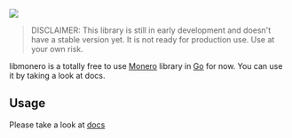 <!-- In the name of Allah... -->
![](assets/libmonero-logo.png)

> DISCLAIMER: This library is still in early development and doesn't have a stable version yet. It is not ready for production use. Use at your own risk.

libmonero is a totally free to use [Monero](https://getmonero.org) library in [Go](https://go.dev) for now. You can use it by taking a look at docs.

## Usage

Please take a look at [docs](docs/start.md)
